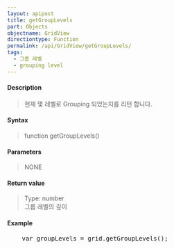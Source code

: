 ```yaml
---
layout: apipost
title: getGroupLevels
part: Objects
objectname: GridView
directiontype: Function
permalink: /api/GridView/getGroupLevels/
tags: 
  - 그룹 레벨
  - grouping level
---
```



#### Description

> 현재 몇 레벨로 Grouping 되었는지를 리턴 합니다. 

#### Syntax

> function getGroupLevels()

#### Parameters

> NONE

#### Return value

> Type: number  
> 그룹 레벨의 깊이

#### Example

<pre class="prettyprint">
    var groupLevels = grid.getGroupLevels();
</pre>



